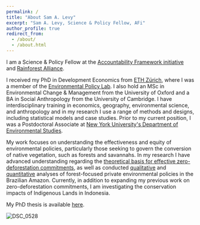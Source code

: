 ```yaml
---
permalink: /
title: "About Sam A. Levy"
excerpt: "Sam A. Levy, Science & Policy Fellow, AFi"
author_profile: true
redirect_from: 
  - /about/
  - /about.html
---
```

I am a Science & Policy Fellow at the [Accountability Framework initiative](https://accountability-framework.org/) and [Rainforest Alliance](https://www.rainforest-alliance.org/).

I received my PhD in Development Economics from [ETH Zürich](https://ethz.ch/en.html), where I was a member of the [Environmental Policy Lab](https://epl.ethz.ch/). I also hold an MSc in Environmental Change & Management from the University of Oxford and a BA in Social Anthropology from the University of Cambridge. I have interdisciplinary training in economics, geography, environmental science, and anthropology and in my research I use a range of methods and designs, including statistical models and case studies. Prior to my current position, I was a Postdoctoral Associate at [New York University's Department of Environmental Studies](https://as.nyu.edu/departments/environment.html).

My work focuses on understanding the effectiveness and equity of environmental policies, particularly those seeking to govern the conversion of native vegetation, such as forests and savannahs. In my research I have advanced understanding regarding the [theoretical basis for effective zero-deforestation commitments](https://sam-a-levy.github.io/publication/2019-CriteriaZDC), as well as conducted [qualitative](https://sam-a-levy.github.io/publication/2022-CattleZDC) and [quantitative](https://sam-a-levy.github.io/publication/2023-MarketShare) analyses of forest-focused private environmental policies in the Brazilian Amazon. Currently, in addition to expanding my previous work on zero-deforestation commitments, I am investigating the conservation impacts of Indigenous Lands in Indonesia.

My PhD thesis is available [here](https://doi.org/10.3929/ethz-b-000539299).

![DSC_0528](https://sam-a-levy.github.io/images/DSC_0545.jpeg)
